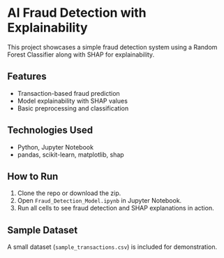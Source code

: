 # AI Fraud Detection with Explainability

This project showcases a simple fraud detection system using a Random Forest Classifier along with SHAP for explainability.

## Features
- Transaction-based fraud prediction
- Model explainability with SHAP values
- Basic preprocessing and classification

## Technologies Used
- Python, Jupyter Notebook
- pandas, scikit-learn, matplotlib, shap

## How to Run
1. Clone the repo or download the zip.
2. Open `Fraud_Detection_Model.ipynb` in Jupyter Notebook.
3. Run all cells to see fraud detection and SHAP explanations in action.

## Sample Dataset
A small dataset (`sample_transactions.csv`) is included for demonstration.
